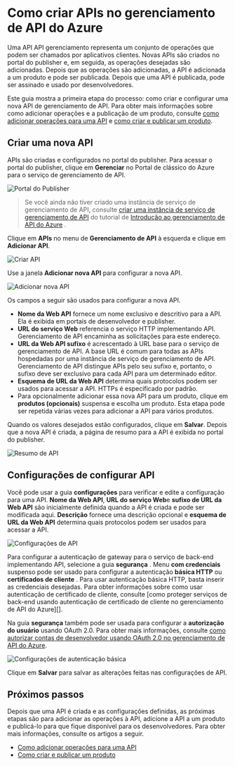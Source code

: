 <properties 
    pageTitle="Como criar APIs no gerenciamento de API do Azure" 
    description="Aprenda a criar e configurar APIs no gerenciamento de API do Azure." 
    services="api-management" 
    documentationCenter="" 
    authors="steved0x" 
    manager="erikre" 
    editor=""/>

<tags 
    ms.service="api-management" 
    ms.workload="mobile" 
    ms.tgt_pltfrm="na" 
    ms.devlang="na" 
    ms.topic="article" 
    ms.date="10/25/2016" 
    ms.author="sdanie"/>

# <a name="how-to-create-apis-in-azure-api-management"></a>Como criar APIs no gerenciamento de API do Azure

Uma API API gerenciamento representa um conjunto de operações que podem ser chamados por aplicativos clientes. Novas APIs são criados no portal do publisher e, em seguida, as operações desejadas são adicionadas. Depois que as operações são adicionadas, a API é adicionada a um produto e pode ser publicada. Depois que uma API é publicada, pode ser assinado e usado por desenvolvedores.

Este guia mostra a primeira etapa do processo: como criar e configurar uma nova API de gerenciamento de API. Para obter mais informações sobre como adicionar operações e a publicação de um produto, consulte [como adicionar operações para uma API][] e [como criar e publicar um produto][].

## <a name="create-new-api"> </a>Criar uma nova API

APIs são criadas e configurados no portal do publisher. Para acessar o portal do publisher, clique em **Gerenciar** no Portal de clássico do Azure para o serviço de gerenciamento de API.

![Portal do Publisher][api-management-management-console]

>Se você ainda não tiver criado uma instância de serviço de gerenciamento de API, consulte [criar uma instância de serviço de gerenciamento de API][] do tutorial de [Introdução ao gerenciamento de API do Azure][] .

Clique em **APIs** no menu de **Gerenciamento de API** à esquerda e clique em **Adicionar API**.

![Criar API][api-management-create-api]

Use a janela **Adicionar nova API** para configurar a nova API.

![Adicionar nova API][api-management-add-new-api]

Os campos a seguir são usados para configurar a nova API.

-   **Nome da Web API** fornece um nome exclusivo e descritivo para a API. Ela é exibida em portais de desenvolvedor e publisher.
-   **URL do serviço Web** referencia o serviço HTTP implementando API. Gerenciamento de API encaminha as solicitações para este endereço.
-   **URL da Web API sufixo** é acrescentado à URL base para o serviço de gerenciamento de API. A base URL é comum para todas as APIs hospedadas por uma instância de serviço de gerenciamento de API. Gerenciamento de API distingue APIs pelo seu sufixo e, portanto, o sufixo deve ser exclusivo para cada API para um determinado editor.
-   **Esquema de URL da Web API** determina quais protocolos podem ser usados para acessar a API. HTTPs é especificado por padrão.
-   Para opcionalmente adicionar essa nova API para um produto, clique em **produtos (opcionais)** suspensa e escolha um produto. Esta etapa pode ser repetida várias vezes para adicionar a API para vários produtos.

Quando os valores desejados estão configurados, clique em **Salvar**. Depois que a nova API é criada, a página de resumo para a API é exibida no portal do publisher.

![Resumo de API][api-management-api-summary]

## <a name="configure-api-settings"> </a>Configurações de configurar API

Você pode usar a guia **configurações** para verificar e edite a configuração para uma API. **Nome da Web API**, **URL do serviço Web**e **sufixo de URL da Web API** são inicialmente definida quando a API é criada e pode ser modificada aqui. **Descrição** fornece uma descrição opcional e **esquema de URL da Web API** determina quais protocolos podem ser usados para acessar a API.

![Configurações de API][api-management-api-settings]

Para configurar a autenticação de gateway para o serviço de back-end implementando API, selecione a guia **segurança** . Menu **com credenciais** suspenso pode ser usado para configurar a autenticação **básica HTTP** ou **certificados de cliente** . Para usar autenticação básica HTTP, basta inserir as credenciais desejadas. Para obter informações sobre como usar autenticação de certificado de cliente, consulte [como proteger serviços de back-end usando autenticação de certificado de cliente no gerenciamento de API do Azure][].

Na guia **segurança** também pode ser usada para configurar a **autorização do usuário** usando OAuth 2.0. Para obter mais informações, consulte [como autorizar contas de desenvolvedor usando OAuth 2.0 no gerenciamento de API do Azure][].

![Configurações de autenticação básica][api-management-api-settings-credentials]

Clique em **Salvar** para salvar as alterações feitas nas configurações de API.

## <a name="next-steps"> </a>Próximos passos

Depois que uma API é criada e as configurações definidas, as próximas etapas são para adicionar as operações à API, adicione a API a um produto e publicá-lo para que fique disponível para os desenvolvedores. Para obter mais informações, consulte os artigos a seguir.

-   [Como adicionar operações para uma API][]
-   [Como criar e publicar um produto][]





[api-management-create-api]: ./media/api-management-howto-create-apis/api-management-create-api.png
[api-management-management-console]: ./media/api-management-howto-create-apis/api-management-management-console.png
[api-management-add-new-api]: ./media/api-management-howto-create-apis/api-management-add-new-api.png
[api-management-api-settings]: ./media/api-management-howto-create-apis/api-management-api-settings.png
[api-management-api-settings-credentials]: ./media/api-management-howto-create-apis/api-management-api-settings-credentials.png
[api-management-api-summary]: ./media/api-management-howto-create-apis/api-management-api-summary.png
[api-management-echo-operations]: ./media/api-management-howto-create-apis/api-management-echo-operations.png

[What is an API?]: #what-is-api
[Create a new API]: #create-new-api
[Configure API settings]: #configure-api-settings
[Configure API operations]: #configure-api-operations
[Next steps]: #next-steps

[Como adicionar operações para uma API]: api-management-howto-add-operations.md
[Como criar e publicar um produto]: api-management-howto-add-products.md

[Introdução ao gerenciamento de API do Azure]: api-management-get-started.md
[Criar uma instância de serviço de gerenciamento de API]: api-management-get-started.md#create-service-instance
[Como proteger serviços de back-end usando o cliente de autenticação de certificado no gerenciamento de API do Azure]: api-management-howto-mutual-certificates.md
[Como autorizar contas de desenvolvedor usando OAuth 2.0 no gerenciamento de API do Azure]: api-management-howto-oauth2.md